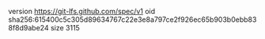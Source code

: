 version https://git-lfs.github.com/spec/v1
oid sha256:615400c5c305d89634767c22e3e8a797ce2f926ec65b903b0ebb838f8d9abe24
size 3115
